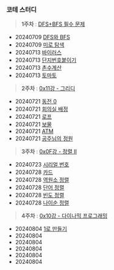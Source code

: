 ### 코테 스터디

> **1주차** : [DFS+BFS 필수 문제](https://www.acmicpc.net/workbook/view/1983)
- 20240709 [DFS와 BFS](https://www.acmicpc.net/problem/1260)
- 20240709 [미로 탐색](https://www.acmicpc.net/problem/2178)
- 20240713 [바이러스](https://www.acmicpc.net/problem/2606)
- 20240713 [단지번호붙이기](https://www.acmicpc.net/problem/2667)
- 20240713 [촌수계산](https://www.acmicpc.net/problem/2644)
- 20240713 [토마토](https://www.acmicpc.net/problem/7569)

> **2주차** : [0x11강 - 그리디](https://www.acmicpc.net/workbook/view/7320)
- 20240721 [동전 0](https://www.acmicpc.net/problem/11047)
- 20240721 [회의실 배정](https://www.acmicpc.net/problem/1931)
- 20240721 [로프](https://www.acmicpc.net/problem/2217)
- 20240721 [보물](https://www.acmicpc.net/problem/1026)
- 20240721 [ATM](https://www.acmicpc.net/problem/11399)
- 20240721 [공주님의 정원](https://www.acmicpc.net/problem/2457)

> **3주차** : [0x0F강 - 정렬 II](https://www.acmicpc.net/workbook/view/7318)
- 20240723 [시리얼 번호](https://www.acmicpc.net/problem/1431)
- 20240728 [카드](https://www.acmicpc.net/problem/11652)
- 20240728 [역원소 정렬](https://www.acmicpc.net/problem/5648)
- 20240728 [단어 정렬](https://www.acmicpc.net/problem/1181)
- 20240728 [빈도 정렬](https://www.acmicpc.net/problem/2910)
- 20240728 [나이순 정렬](https://www.acmicpc.net/problem/10814)

> **4주차** : [0x10강 - 다이나믹 프로그래밍](https://www.acmicpc.net/workbook/view/7319)
- 20240804 [1로 만들기](https://www.acmicpc.net/problem/1463)
- 20240804 []()
- 20240804 []()
- 20240804 []()
- 20240804 []()
- 20240804 []()
